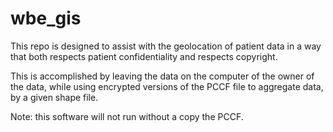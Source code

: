 # wbe_gis
This repo is designed to assist with the geolocation of patient data in a way that both respects patient  confidentiality and respects copyright.

This is accomplished by leaving the data on the computer of the owner of the data, while using encrypted versions of the PCCF file to aggregate data, by a given shape file.

Note: this software will not run without a copy the PCCF.
